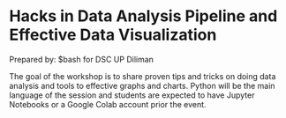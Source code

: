 # Hacks in Data Analysis Pipeline and Effective Data Visualization

Prepared by: $bash for DSC UP Diliman

The goal of the workshop is to share proven tips and tricks on doing data analysis and tools to effective graphs and charts.
Python will be the main language of the session and students are expected to have Jupyter Notebooks or a Google Colab account prior the event.
